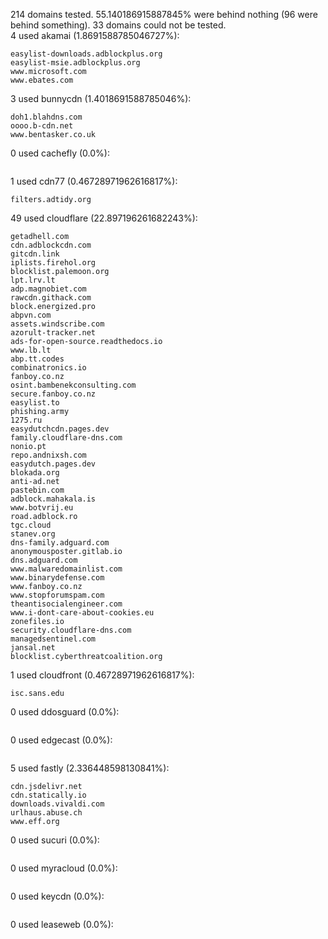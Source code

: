 214 domains tested. 55.140186915887845% were behind nothing (96 were behind something). 33 domains could not be tested.<br>
4 used akamai (1.8691588785046727%):
```
easylist-downloads.adblockplus.org
easylist-msie.adblockplus.org
www.microsoft.com
www.ebates.com
```

3 used bunnycdn (1.4018691588785046%):
```
doh1.blahdns.com
oooo.b-cdn.net
www.bentasker.co.uk
```

0 used cachefly (0.0%):
```

```

1 used cdn77 (0.46728971962616817%):
```
filters.adtidy.org
```

49 used cloudflare (22.897196261682243%):
```
getadhell.com
cdn.adblockcdn.com
gitcdn.link
iplists.firehol.org
blocklist.palemoon.org
lpt.lrv.lt
adp.magnobiet.com
rawcdn.githack.com
block.energized.pro
abpvn.com
assets.windscribe.com
azorult-tracker.net
ads-for-open-source.readthedocs.io
www.lb.lt
abp.tt.codes
combinatronics.io
fanboy.co.nz
osint.bambenekconsulting.com
secure.fanboy.co.nz
easylist.to
phishing.army
1275.ru
easydutchcdn.pages.dev
family.cloudflare-dns.com
nonio.pt
repo.andnixsh.com
easydutch.pages.dev
blokada.org
anti-ad.net
pastebin.com
adblock.mahakala.is
www.botvrij.eu
road.adblock.ro
tgc.cloud
stanev.org
dns-family.adguard.com
anonymousposter.gitlab.io
dns.adguard.com
www.malwaredomainlist.com
www.binarydefense.com
www.fanboy.co.nz
www.stopforumspam.com
theantisocialengineer.com
www.i-dont-care-about-cookies.eu
zonefiles.io
security.cloudflare-dns.com
managedsentinel.com
jansal.net
blocklist.cyberthreatcoalition.org
```

1 used cloudfront (0.46728971962616817%):
```
isc.sans.edu
```

0 used ddosguard (0.0%):
```

```

0 used edgecast (0.0%):
```

```

5 used fastly (2.336448598130841%):
```
cdn.jsdelivr.net
cdn.statically.io
downloads.vivaldi.com
urlhaus.abuse.ch
www.eff.org
```

0 used sucuri (0.0%):
```

```

0 used myracloud (0.0%):
```

```

0 used keycdn (0.0%):
```

```

0 used leaseweb (0.0%):
```

```
